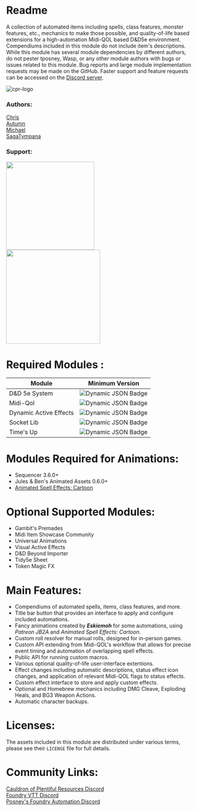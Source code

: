 # Readme

A collection of automated items including spells, class features, monster features, etc., mechanics to make those possible, and quality-of-life based extensions for a high-automation Midi-QOL based D&D5e environment. Compendiums included in this module do not include item's descriptions. While this module has several module dependencies by different authors, do not pester tposney, Wasp, or any other module authors with bugs or issues related to this module. Bug reports and large module implementation requests may be made on the GitHub. Faster support and feature requests can be accessed on the [Discord server](https://discord.gg/BumxBcQDrT).

![cpr-logo](https://raw.githubusercontent.com/chrisk123999/chris-premades/refs/heads/master/images/cpr-logo.png) 
  
### Authors:
[Chris](https://github.com/chrisk123999) <br> 
[Autumn](https://github.com/Autumn225) <br>
[Michael](https://github.com/roth-michael) <br>
[SagaTympana](https://github.com/SagaTympana)

### Support:
[<img src="images/chris-kofi.svg" width=237px />](https://ko-fi.com/O5O5G582S) <br>
[<img src="images/michael-kofi.svg" width=253px />](https://ko-fi.com/T6T8XKCII)
  
# Required Modules  :
| Module | Minimum Version |  
| --- | --- | 
| D&D 5e System | ![Dynamic JSON Badge](https://img.shields.io/badge/dynamic/json?url=https%3A%2F%2Fgithub.com%2Fchrisk123999%2Fchris-premades%2Freleases%2Flatest%2Fdownload%2Fmodule.json&query=%24.relationships.systems%5B%3A1%5D.compatibility.minimum&label=%20&color=orange) | 
| Midi-Qol | ![Dynamic JSON Badge](https://img.shields.io/badge/dynamic/json?url=https%3A%2F%2Fgithub.com%2Fchrisk123999%2Fchris-premades%2Freleases%2Flatest%2Fdownload%2Fmodule.json&query=%24.relationships.requires%5B0%5D.compatibility.minimum&label=%20&color=green) |  
| Dynamic Active Effects | ![Dynamic JSON Badge](https://img.shields.io/badge/dynamic/json?url=https%3A%2F%2Fgithub.com%2Fchrisk123999%2Fchris-premades%2Freleases%2Flatest%2Fdownload%2Fmodule.json&query=%24.relationships.requires%5B2%5D.compatibility.minimum&label=%20&color=green) |
| Socket Lib | ![Dynamic JSON Badge](https://img.shields.io/badge/dynamic/json?url=https%3A%2F%2Fgithub.com%2Fchrisk123999%2Fchris-premades%2Freleases%2Flatest%2Fdownload%2Fmodule.json&query=%24.relationships.requires%5B1%5D.compatibility.minimum&label=%20&color=green) |  
| Time's Up | ![Dynamic JSON Badge](https://img.shields.io/badge/dynamic/json?url=https%3A%2F%2Fgithub.com%2Fchrisk123999%2Fchris-premades%2Freleases%2Flatest%2Fdownload%2Fmodule.json&query=%24.relationships.requires%5B3%5D.compatibility.minimum&label=%20&color=green) |

# Modules Required for Animations:
- Sequencer 3.6.0+
- Jules & Ben's Animated Assets 0.6.0+
- [Animated Spell Effects: Cartoon](https://github.com/chrisk123999/animated-spell-effects-cartoon/releases/download/0.4.6/module.json)
  
# Optional Supported Modules:  
- Gambit's Premades
- Midi Item Showcase Community
- Universal Animations
- Visual Active Effects
- D&D Beyond Importer
- Tidy5e Sheet
- Token Magic FX
  
# Main Features:
- Compendiums of automated spells, items, class features, and more.
- Title bar button that provides an interface to apply and configure included automations.
- Fancy animations created by ***Eskiemoh*** for some automations, using *Patreon JB2A* and *Animated Spell Effects: Cartoon*.
- Custom roll resolver for manual rolls, designed for in-person games.
- Custom API extending from Midi-QOL's workflow that allows for precise event timing and automation of overlapping spell effects.
- Public API for running custom macros.
- Various optional quality-of-life user-interface extentions.
- Effect changes including automatic descriptions, status effect icon changes, and application of relevant Midi-QOL flags to status effects.
- Custom effect interface to store and apply custom effects.
- Optional and Homebrew mechanics including DMG Cleave, Exploding Heals, and BG3 Weapon Actions.
- Automatic character backups.

# Licenses:
The assets included in this module are distributed under various terms, please see their `LICENSE` file for full details.

# Community Links:
[Cauldron of Plentiful Resources Discord](https://discord.gg/BumxBcQDrT)<br>
[Foundry VTT Discord](https://discord.gg/foundryvtt)<br>
[Posney's Foundry Automation Discord](https://discord.gg/Xd4NEvw5d7)<br>
